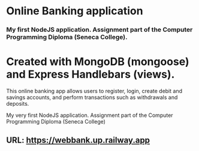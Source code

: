 # Online Banking application

### My first NodeJS application. Assignment part of the Computer Programming Diploma (Seneca College).

# Created with MongoDB (mongoose) and Express Handlebars (views).

This online banking app allows users to register, login, create debit and savings accounts, and perform transactions such as withdrawals and deposits.

My very first NodeJS application. Assignment part of the Computer Programming Diploma (Seneca College)

## URL: https://webbank.up.railway.app
